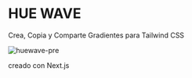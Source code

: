 # HUE WAVE
Crea, Copia y Comparte Gradientes para Tailwind CSS

![huewave-pre](https://github.com/Esteban-Montecinos/hue-wave/assets/81337401/8c50d57f-9d8f-480f-a2d1-5efd7ced81af)

creado con Next.js
